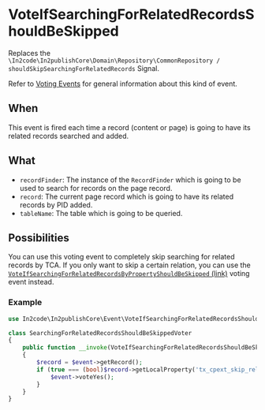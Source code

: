 # VoteIfSearchingForRelatedRecordsShouldBeSkipped

Replaces the `\In2code\In2publishCore\Domain\Repository\CommonRepository / shouldSkipSearchingForRelatedRecords` Signal.

Refer to [Voting Events](Voting-Events.md) for general information about this kind of event.

## When

This event is fired each time a record (content or page) is going to have its related records searched and added.

## What

* `recordFinder`: The instance of the `RecordFinder` which is going to be used to search for records on the page record.
* `record`: The current page record which is going to have its related records by PID added.
* `tableName`: The table which is going to be queried.

## Possibilities

You can use this voting event to completely skip searching for related records by TCA. If you only want to skip a
certain relation, you can use the
[`VoteIfSearchingForRelatedRecordsByPropertyShouldBeSkipped` (link)](VoteIfSearchingForRelatedRecordsByPropertyShouldBeSkipped.md)
voting event instead.

### Example

```php
use In2code\In2publishCore\Event\VoteIfSearchingForRelatedRecordsShouldBeSkipped;

class SearchingForRelatedRecordsShouldBeSkippedVoter
{
    public function __invoke(VoteIfSearchingForRelatedRecordsShouldBeSkipped $event): void
    {
        $record = $event->getRecord();
        if (true === (bool)$record->getLocalProperty('tx_cpext_skip_relations')) {
            $event->voteYes();
        }
    }
}
```
